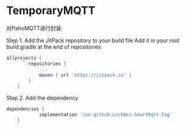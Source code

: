 # TemporaryMQTT
对PahoMQTT进行封装


Step 1. Add the JitPack repository to your build file 
Add it in your root build.gradle at the end of repositories:
```gradle
allprojects {
		repositories {
			...
			maven { url 'https://jitpack.io' }
		}
	}
```
Step 2. Add the dependency
```gradle
dependencies {
	        implementation 'com.github.LuckWei:SmartMqtt:Tag'
	}

```
